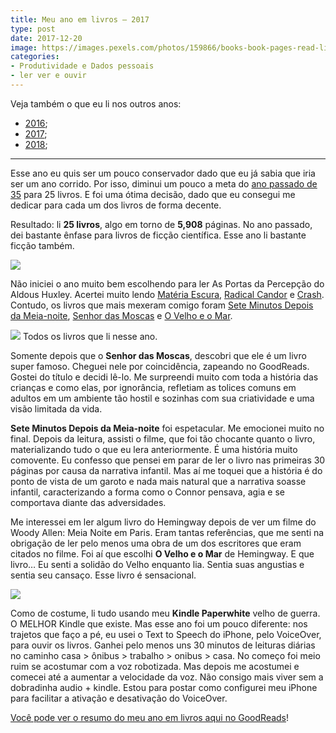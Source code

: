 ```yaml
---
title: Meu ano em livros — 2017
type: post
date: 2017-12-20
image: https://images.pexels.com/photos/159866/books-book-pages-read-literature-159866.jpeg
categories:
- Produtividade e Dados pessoais
- ler ver e ouvir
---
```



Veja também o que eu li nos outros anos:

- [2016](https://diegoeis.com/meu-ano-em-livros-2016/);
- [2017](https://diegoeis.com/meu-ano-em-livros-2017/);
- [2018](https://diegoeis.com/meu-ano-em-livros-2018/);

---

Esse ano eu quis ser um pouco conservador dado que eu já sabia que iria ser um
ano corrido. Por isso, diminui um pouco a meta do [ano passado de
35](https://medium.com/@diegoeis/meu-ano-em-livros-ecb8ce9c9e53) para 25 livros.
E foi uma ótima decisão, dado que eu consegui me dedicar para cada um dos livros
de forma decente.

Resultado: li **25 livros**, algo em torno de **5,908** páginas. No ano passado,
dei bastante ênfase para livros de ficção científica. Esse ano li bastante
ficção também.

![](https://cdn-images-1.medium.com/max/800/1*NmYLrHdHXTRidE5n7fxM0g.png)

Não iniciei o ano muito bem escolhendo para ler As Portas da Percepção do Aldous
Huxley. Acertei muito lendo [Matéria
Escura](https://www.goodreads.com/book/show/34314999-mat-ria-escura), [Radical
Candor](https://www.goodreads.com/book/show/29939161-radical-candor) e
[Crash](https://www.goodreads.com/book/show/25252897-crash---2-edi-o). Contudo,
os livros que mais mexeram comigo foram [Sete Minutos Depois da
Meia-noite](https://www.goodreads.com/book/show/24952739-sete-minutos-depois-da-meia-noite),
[Senhor das
Moscas](https://www.goodreads.com/book/show/23155936-senhor-das-moscas) e [O
Velho e o Mar](https://www.goodreads.com/book/show/6385157-o-velho-e-o-mar).

![](https://cdn-images-1.medium.com/max/800/1*n1BWhqmcV-GSsMaLrnwbNg.png)
<span class="figcaption_hack">Todos os livros que li nesse ano.</span>

Somente depois que o **Senhor das Moscas**, descobri que ele é um livro super
famoso. Cheguei nele por coincidência, zapeando no GoodReads. Gostei do título e
decidi lê-lo. Me surpreendi muito com toda a história das crianças e como elas,
por ignorância, refletiam as tolices comuns em adultos em um ambiente tão hostil
e sozinhas com sua criatividade e uma visão limitada da vida.

**Sete Minutos Depois da Meia-noite** foi espetacular. Me emocionei muito no
final. Depois da leitura, assisti o filme, que foi tão chocante quanto o livro,
materializando tudo o que eu lera anteriormente. É uma história muito comovente.
Eu confesso que pensei em parar de ler o livro nas primeiras 30 páginas por
causa da narrativa infantil. Mas aí me toquei que a história é do ponto de vista
de um garoto e nada mais natural que a narrativa soasse infantil, caracterizando
a forma como o Connor pensava, agia e se comportava diante das adversidades.

Me interessei em ler algum livro do Hemingway depois de ver um filme do Woody
Allen: Meia Noite em Paris. Eram tantas referências, que me senti na obrigação
de ler pelo menos uma obra de um dos escritores que eram citados no filme. Foi
aí que escolhi **O Velho e o Mar** de Hemingway. E que livro… Eu senti a solidão
do Velho enquanto lia. Sentia suas angustias e sentia seu cansaço. Esse livro é
sensacional.

![](https://cdn-images-1.medium.com/max/800/1*vejbYPTpbBDGVUgE9bObqg.png)

Como de costume, li tudo usando meu **Kindle Paperwhite** velho de guerra. O
MELHOR Kindle que existe. Mas esse ano foi um pouco diferente: nos trajetos que
faço a pé, eu usei o Text to Speech do iPhone, pelo VoiceOver, para ouvir os
livros. Ganhei pelo menos uns 30 minutos de leituras diárias no caminho casa >
ônibus > trabalho > onibus > casa. No começo foi meio ruim se acostumar com a
voz robotizada. Mas depois me acostumei e comecei até a aumentar a velocidade da
voz. Não consigo mais viver sem a dobradinha audio + kindle. Estou para postar
como configurei meu iPhone para facilitar a ativação e desativação do VoiceOver.

[Você pode ver o resumo do meu ano em livros aqui no
GoodReads](https://www.goodreads.com/user/year_in_books/2017/50891723)!